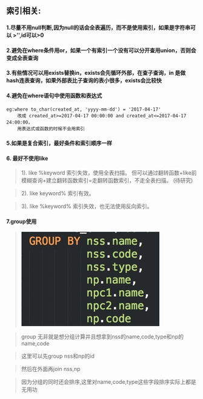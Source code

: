 ## 索引相关:

#### 1.尽量不用null判断,因为null的话会全表遍历，而不是使用索引，如果是字符串可以  >’',id可以>0

#### 2.避免在where条件用or，如果一个有索引一个没有可以分开查用union，否则会变成全表查询

#### 3.有些情况可以用exists替换in，exists会先循环外部，在查子查询，in 是做hash连表查询，如果外部表比子查询的表小很多，exists会比较快

#### 4.避免在where语句中使用函数和表达式

```
eg:where to_char(created_at, 'yyyy-mm-dd') = '2017-04-17'
    改成 created_at>=2017-04-17 00:00:00 and created_at<=2017-04-17 24:00:00，
    用表达式或函数的时候不会用索引
```

#### 5.如果是复合索引，最好条件和索引顺序一样

#### 6. 最好不使用like

> 1). like %keyword  索引失效，使用全表扫描。
> 但可以通过翻转函数+like前模糊查询+建立翻转函数索引=走翻转函数索引，不走全表扫描。 (待研究)

> 2). like keyword%    索引有效。

> 3). like %keyword% 索引失效，也无法使用反向索引。


#### 7.group使用

> ![](images/group.png)

> group 无非就是想分组计算并且想拿到nss的name,code,type和np的name,code

> 这里可以先group nss和np的id

> 然后在外面再join nss,np

> 因为分组的同时还会排序,这里对name,code,type这些字段排序实际上都是无用功
